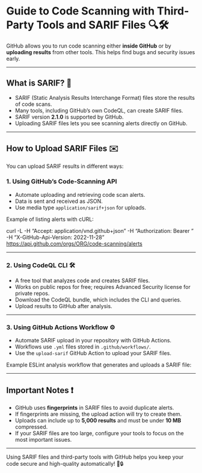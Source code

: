 # Guide to Code Scanning with Third-Party Tools and SARIF Files 🔍🛠️

GitHub allows you to run code scanning either **inside GitHub** or by **uploading results** from other tools. This helps find bugs and security issues early.

---

## What is SARIF? 📄

- SARIF (Static Analysis Results Interchange Format) files store the results of code scans.
- Many tools, including GitHub’s own CodeQL, can create SARIF files.
- SARIF version **2.1.0** is supported by GitHub.
- Uploading SARIF files lets you see scanning alerts directly on GitHub.

---

## How to Upload SARIF Files ✉️

You can upload SARIF results in different ways:

### 1. Using GitHub’s Code-Scanning API

- Automate uploading and retrieving code scan alerts.
- Data is sent and received as JSON.
- Use media type `application/sarif+json` for uploads.

Example of listing alerts with cURL:

curl -L 
-H “Accept: application/vnd.github+json” 
-H “Authorization: Bearer ” 
-H “X-GitHub-Api-Version: 2022-11-28” 
https://api.github.com/orgs/ORG/code-scanning/alerts


---

### 2. Using CodeQL CLI 🛠️

- A free tool that analyzes code and creates SARIF files.
- Works on public repos for free; requires Advanced Security license for private repos.
- Download the CodeQL bundle, which includes the CLI and queries.
- Upload results to GitHub after analysis.

---

### 3. Using GitHub Actions Workflow ⚙️

- Automate SARIF upload in your repository with GitHub Actions.
- Workflows use `.yml` files stored in `.github/workflows/`.
- Use the `upload-sarif` GitHub Action to upload your SARIF files.


Example ESLint analysis workflow that generates and uploads a SARIF file:


---

## Important Notes ❗

- GitHub uses **fingerprints** in SARIF files to avoid duplicate alerts.
- If fingerprints are missing, the upload action will try to create them.
- Uploads can include up to **5,000 results** and must be under **10 MB** compressed.
- If your SARIF files are too large, configure your tools to focus on the most important issues.

---

Using SARIF files and third-party tools with GitHub helps you keep your code secure and high-quality automatically! 🚀🔒



